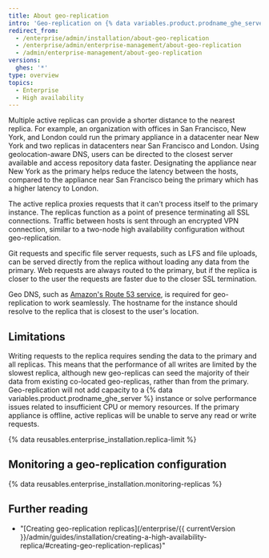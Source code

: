 ```yaml
---
title: About geo-replication
intro: 'Geo-replication on {% data variables.product.prodname_ghe_server %} uses multiple active replicas to fulfill requests from geographically distributed data centers.'
redirect_from:
  - /enterprise/admin/installation/about-geo-replication
  - /enterprise/admin/enterprise-management/about-geo-replication
  - /admin/enterprise-management/about-geo-replication
versions:
  ghes: '*'
type: overview
topics:
  - Enterprise
  - High availability
---
```

Multiple active replicas can provide a shorter distance to the nearest replica. For example, an organization with offices in San Francisco, New York, and London could run the primary appliance in a datacenter near New York and two replicas in datacenters near San Francisco and London. Using geolocation-aware DNS, users can be directed to the closest server available and access repository data faster. Designating the appliance near New York as the primary helps reduce the latency between the hosts, compared to the appliance near San Francisco being the primary which has a higher latency to London.

The active replica proxies requests that it can't process itself to the primary instance. The replicas function as a point of presence terminating all SSL connections. Traffic between hosts is sent through an encrypted VPN connection, similar to a two-node high availability configuration without geo-replication.

Git requests and specific file server requests, such as LFS and file uploads, can be served directly from the replica without loading any data from the primary. Web requests are always routed to the primary, but if the replica is closer to the user the requests are faster due to the closer SSL termination.

Geo DNS, such as [Amazon's Route 53 service](http://docs.aws.amazon.com/Route53/latest/DeveloperGuide/routing-policy.html#routing-policy-geo), is required for geo-replication to work seamlessly. The hostname for the instance should resolve to the replica that is closest to the user's location.

## Limitations

Writing requests to the replica requires sending the data to the primary and all replicas. This means that the performance of all writes are limited by the slowest replica, although new geo-replicas can seed the majority of their data from existing co-located geo-replicas, rather than from the primary. Geo-replication will not add capacity to a {% data variables.product.prodname_ghe_server %} instance or solve performance issues related to insufficient CPU or memory resources. If the primary appliance is offline, active replicas will be unable to serve any read or write requests. 

{% data reusables.enterprise_installation.replica-limit %}

## Monitoring a geo-replication configuration

{% data reusables.enterprise_installation.monitoring-replicas %}

## Further reading
- "[Creating geo-replication replicas](/enterprise/{{ currentVersion }}/admin/guides/installation/creating-a-high-availability-replica/#creating-geo-replication-replicas)"
